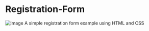 # Registration-Form
![image](https://github.com/user-attachments/assets/af952dda-ec2b-459f-b5b5-b402761d0310)
 A simple registration form example using HTML and CSS
